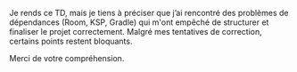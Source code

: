 Je rends ce TD, mais je tiens à préciser que j’ai rencontré des problèmes de dépendances (Room, KSP, Gradle) qui m'ont empêché de structurer et finaliser le projet correctement. Malgré mes tentatives de correction, certains points restent bloquants.

Merci de votre compréhension.
